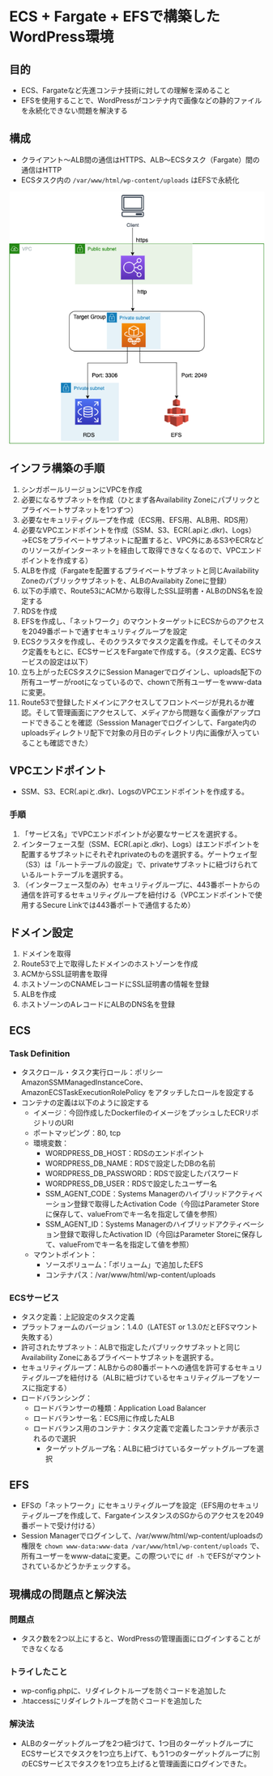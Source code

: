 # ECS + Fargate + EFSで構築したWordPress環境
## 目的
- ECS、Fargateなど先進コンテナ技術に対しての理解を深めること
- EFSを使用することで、WordPressがコンテナ内で画像などの静的ファイルを永続化できない問題を解決する

## 構成
- クライアント〜ALB間の通信はHTTPS、ALB〜ECSタスク（Fargate）間の通信はHTTP
- ECSタスク内の `/var/www/html/wp-content/uploads` はEFSで永続化

![image](https://github.com/pm-homma/wordpress-ecs-fargate/blob/images/diagrams/aws-diagram.png?raw=true)

## インフラ構築の手順
1. シンガポールリージョンにVPCを作成
2. 必要になるサブネットを作成（ひとまず各Availability Zoneにパブリックとプライベートサブネットを1つずつ）
3. 必要なセキュリティグループを作成（ECS用、EFS用、ALB用、RDS用）
4. 必要なVPCエンドポイントを作成（SSM、S3、ECR(.apiと.dkr)、Logs）→ECSをプライベートサブネットに配置すると、VPC外にあるS3やECRなどのリソースがインターネットを経由して取得できなくなるので、VPCエンドポイントを作成する）
5. ALBを作成（Fargateを配置するプライベートサブネットと同じAvailability Zoneのパブリックサブネットを、ALBのAvailabity Zoneに登録）
6. 以下の手順で、Route53にACMから取得したSSL証明書・ALBのDNS名を設定する
7. RDSを作成
8. EFSを作成し、「ネットワーク」のマウントターゲットにECSからのアクセスを2049番ポートで通すセキュリティグループを設定
9. ECSクラスタを作成し、そのクラスタでタスク定義を作成。そしてそのタスク定義をもとに、ECSサービスをFargateで作成する。（タスク定義、ECSサービスの設定は以下）
10. 立ち上がったECSタスクにSession Managerでログインし、uploads配下の所有ユーザーがrootになっているので、chownで所有ユーザーをwww-dataに変更。
11. Route53で登録したドメインにアクセスしてフロントページが見れるか確認。そして管理画面にアクセスして、メディアから問題なく画像がアップロードできることを確認（Sesssion Managerでログインして、Fargate内のuploadsディレクトリ配下で対象の月日のディレクトリ内に画像が入っていることも確認できた）

## VPCエンドポイント
- SSM、S3、ECR(.apiと.dkr)、LogsのVPCエンドポイントを作成する。
### 手順
1. 「サービス名」でVPCエンドポイントが必要なサービスを選択する。
2. インターフェース型（SSM、ECR(.apiと.dkr)、Logs）はエンドポイントを配置するサブネットにそれぞれprivateのものを選択する。ゲートウェイ型（S3）は「ルートテーブルの設定」で、privateサブネットに紐づけられているルートテーブルを選択する。
3. （インターフェース型のみ）セキュリティグループに、443番ポートからの通信を許可するセキュリティグループを紐付ける（VPCエンドポイントで使用するSecure Linkでは443番ポートで通信するため）

## ドメイン設定
1. ドメインを取得
2. Route53で上で取得したドメインのホストゾーンを作成
3. ACMからSSL証明書を取得
4. ホストゾーンのCNAMEレコードにSSL証明書の情報を登録
5. ALBを作成
6. ホストゾーンのAレコードにALBのDNS名を登録

## ECS
### Task Definition
- タスクロール・タスク実行ロール：ポリシーAmazonSSMManagedInstanceCore、AmazonECSTaskExecutionRolePolicy をアタッチしたロールを設定する
- コンテナの定義は以下のように設定する
	- イメージ：今回作成したDockerfileのイメージをプッシュしたECRリポジトリのURI
	- ポートマッピング：80, tcp
	- 環境変数：
		- WORDPRESS_DB_HOST：RDSのエンドポイント
		- WORDPRESS_DB_NAME：RDSで設定したDBの名前
		- WORDPRESS_DB_PASSWORD：RDSで設定したパスワード
		- WORDPRESS_DB_USER：RDSで設定したユーザー名
		- SSM_AGENT_CODE：Systems Managerのハイブリッドアクティベーション登録で取得したActivation Code（今回はParameter Storeに保存して、valueFromでキー名を指定して値を参照）
		- SSM_AGENT_ID：Systems Managerのハイブリッドアクティベーション登録で取得したActivation ID（今回はParameter Storeに保存して、valueFromでキー名を指定して値を参照）
	- マウントポイント：
		- ソースボリューム：「ボリューム」で追加したEFS
		- コンテナパス：/var/www/html/wp-content/uploads

### ECSサービス
- タスク定義：上記設定のタスク定義
- プラットフォームのバージョン：1.4.0（LATEST or 1.3.0だとEFSマウント失敗する）
- 許可されたサブネット：ALBで指定したパブリックサブネットと同じAvailability Zoneにあるプライベートサブネットを選択する。
- セキュリティグループ：ALBからの80番ポートへの通信を許可するセキュリティグループを紐付ける（ALBに紐づけているセキュリティグループをソースに指定する）
- ロードバランシング：
	- ロードバランサーの種類：Application Load Balancer
	- ロードバランサー名：ECS用に作成したALB
	- ロードバランス用のコンテナ：タスク定義で定義したコンテナが表示されるので選択
		- ターゲットグループ名：ALBに紐づけているターゲットグループを選択

## EFS
- EFSの「ネットワーク」にセキュリティグループを設定（EFS用のセキュリティグループを作成して、FargateインスタンスのSGからのアクセスを2049番ポートで受け付ける）
- Session Managerでログインして、/var/www/html/wp-content/uploadsの権限を `chown www-data:www-data /var/www/html/wp-content/uploads` で、所有ユーザーをwww-dataに変更。この際ついでに `df -h` でEFSがマウントされているかどうかチェックする。

## 現構成の問題点と解決法
### 問題点
- タスク数を2つ以上にすると、WordPressの管理画面にログインすることができなくなる
### トライしたこと
- wp-config.phpに、リダイレクトループを防ぐコードを追加した
- .htaccessにリダイレクトループを防ぐコードを追加した

### 解決法
- ALBのターゲットグループを2つ紐づけて、1つ目のターゲットグループにECSサービスでタスクを1つ立ち上げて、もう1つのターゲットグループに別のECSサービスでタスクを1つ立ち上げると管理画面にログインできた。
